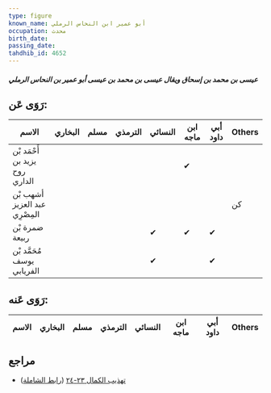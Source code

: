 ```yaml
---
type: figure
known_name: أبو عمير ابن النحاس الرملي
occupation: محدث
birth_date:
passing_date:
tahdhib_id: 4652
---
```

##### عيسى بن محمد بن إسحاق ويقال عيسى بن محمد بن عيسى أبو عمير بن النحاس الرملي

## رَوَى عَن:
| الاسم                          | البخاري | مسلم | الترمذي | النسائي | ابن ماجه | أبي داود | Others |
| ------------------------------ | ------- | ---- | ------- | ------- | -------- | -------- | ------ |
| أَحْمَد بْن يزيد بن روح الداري |         |      |         |         | ✔        |          |        |
| أشهب بْن عبد العزيز المِصْرِي  |         |      |         |         |          |          | كن     |
| ضمرة بْن ربيعة                 |         |      |         | ✔       | ✔        | ✔        |        |
| مُحَمَّد بْن يوسف الفريابي     |         |      |         | ✔       |          | ✔        |        |
## رَوَى عَنه:
| الاسم | البخاري | مسلم | الترمذي | النسائي | ابن ماجه | أبي داود | Others |
| ----- | ------- | ---- | ------- | ------- | -------- | -------- | ------ |
## مراجع
- [تهذيب الكمال ٢٣-٢٤](obsidian://open?vault=Tahdhib-al-Kamal&file=Figures/٤٦٥٢-عيسى%20بن%20محمد%20بن%20إسحاق%20ويقال%20عيسى%20بن%20محمد%20بن%20عيسى%20أبو%20عمير%20بن%20النحاس%20الرملي) ([رابط الشاملة](https://shamela.ws/book/3722/11911))
